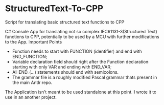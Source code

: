# StructuredText-To-CPP
Script for translating basic structured text functions to CPP

C# Console App for translating not so complex IEC61131-3(Structured Text) functions to CPP, potentially to be used by a MCU with further modifications to the App.
Important Points
- Function needs to start with FUNCTION (identifier) and end with END_FUNCTION;
- Variable declaration field should right after the Function declaration starting with only VAR and ending with END_VAR;
- All END_(...) statements should end with semicolons.
- The grammar file is a roughly modified Pascal grammar thats present in the main Antlr repo.

The Application isn't meant to be used standalone at this point. I wrote it to use in an another project.

